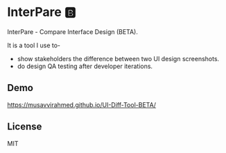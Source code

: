 # InterPare 🅱️

InterPare - Compare Interface Design (BETA).

It is a tool I use to-  
* show stakeholders the difference between two UI design screenshots.  
* do design QA testing after developer iterations.  

## Demo

https://musavvirahmed.github.io/UI-Diff-Tool-BETA/

## License

MIT
